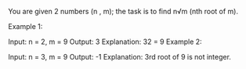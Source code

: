 You are given 2 numbers (n , m); the task is to find n√m (nth root of m).
 

Example 1:

Input: n = 2, m = 9
Output: 3
Explanation: 32 = 9
Example 2:

Input: n = 3, m = 9
Output: -1
Explanation: 3rd root of 9 is not
integer.